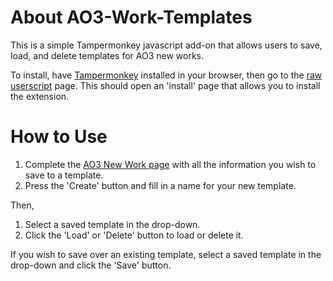 <h1>About AO3-Work-Templates</h1>
This is a simple Tampermonkey javascript add-on that allows users to save, load, and delete templates for AO3 new works.

To install, have <a href="https://www.tampermonkey.net">Tampermonkey</a> installed in your browser, then go to the <a href="https://github.com/existential-decline/AO3-Work-Templates/raw/refs/heads/main/AO3-Work-Templates.user.js">raw userscript</a> page. This should open an 'install' page that allows you to install the extension.

<h1>How to Use</h1>
<ol>
  <li>Complete the <a href="https://archiveofourown.org/works/new">AO3 New Work page</a> with all the information you wish to save to a template.</li>
<li>Press the 'Create' button and fill in a name for your new template.</li></ol>
Then,
<ol> 
  <li>Select a saved template in the drop-down.</li>
  <li>Click the 'Load' or 'Delete' button to load or delete it.</li></ol>
  
If you wish to save over an existing template, select a saved template in the drop-down and click the 'Save' button.


